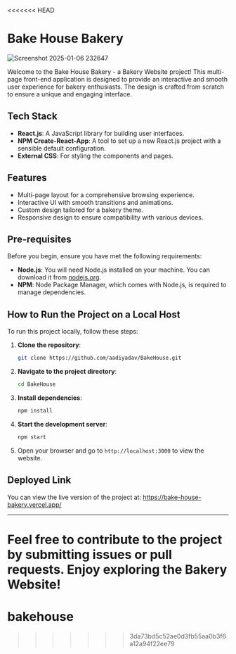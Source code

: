 <<<<<<< HEAD
# Bake House Bakery

![Screenshot 2025-01-06 232647](https://github.com/user-attachments/assets/3c778000-9a6e-42d8-9cfd-2fa5e354b794)

Welcome to the Bake House Bakery - a Bakery Website project! This multi-page front-end application is designed to provide an interactive and smooth user experience for bakery enthusiasts. The design is crafted from scratch to ensure a unique and engaging interface.

## Tech Stack

- **React.js**: A JavaScript library for building user interfaces.
- **NPM Create-React-App**: A tool to set up a new React.js project with a sensible default configuration.
- **External CSS**: For styling the components and pages.

## Features

- Multi-page layout for a comprehensive browsing experience.
- Interactive UI with smooth transitions and animations.
- Custom design tailored for a bakery theme.
- Responsive design to ensure compatibility with various devices.

## Pre-requisites

Before you begin, ensure you have met the following requirements:

- **Node.js**: You will need Node.js installed on your machine. You can download it from [nodejs.org](https://nodejs.org/).
- **NPM**: Node Package Manager, which comes with Node.js, is required to manage dependencies.

## How to Run the Project on a Local Host

To run this project locally, follow these steps:

1. **Clone the repository**:
   ```bash
   git clone https://github.com/aadiyadav/BakeHouse.git
   ```

2. **Navigate to the project directory**:
   ```bash
   cd BakeHouse
   ```

3. **Install dependencies**:
   ```bash
   npm install
   ```

4. **Start the development server**:
   ```bash
   npm start
   ```

5. Open your browser and go to `http://localhost:3000` to view the website.

## Deployed Link

You can view the live version of the project at: https://bake-house-bakery.vercel.app/

---

Feel free to contribute to the project by submitting issues or pull requests. Enjoy exploring the Bakery Website!
=======
# bakehouse
>>>>>>> 3da73bd5c52ae0d3fb55aa0b3f6a12a94f22ee79
